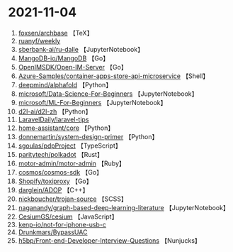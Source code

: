 # 2021-11-04

1. [foxsen/archbase](https://github.com/foxsen/archbase) 【TeX】
2. [ruanyf/weekly](https://github.com/ruanyf/weekly) 
3. [sberbank-ai/ru-dalle](https://github.com/sberbank-ai/ru-dalle) 【JupyterNotebook】
4. [MangoDB-io/MangoDB](https://github.com/MangoDB-io/MangoDB) 【Go】
5. [OpenIMSDK/Open-IM-Server](https://github.com/OpenIMSDK/Open-IM-Server) 【Go】
6. [Azure-Samples/container-apps-store-api-microservice](https://github.com/Azure-Samples/container-apps-store-api-microservice) 【Shell】
7. [deepmind/alphafold](https://github.com/deepmind/alphafold) 【Python】
8. [microsoft/Data-Science-For-Beginners](https://github.com/microsoft/Data-Science-For-Beginners) 【JupyterNotebook】
9. [microsoft/ML-For-Beginners](https://github.com/microsoft/ML-For-Beginners) 【JupyterNotebook】
10. [d2l-ai/d2l-zh](https://github.com/d2l-ai/d2l-zh) 【Python】
11. [LaravelDaily/laravel-tips](https://github.com/LaravelDaily/laravel-tips) 
12. [home-assistant/core](https://github.com/home-assistant/core) 【Python】
13. [donnemartin/system-design-primer](https://github.com/donnemartin/system-design-primer) 【Python】
14. [sgoulas/pdpProject](https://github.com/sgoulas/pdpProject) 【TypeScript】
15. [paritytech/polkadot](https://github.com/paritytech/polkadot) 【Rust】
16. [motor-admin/motor-admin](https://github.com/motor-admin/motor-admin) 【Ruby】
17. [cosmos/cosmos-sdk](https://github.com/cosmos/cosmos-sdk) 【Go】
18. [Shopify/toxiproxy](https://github.com/Shopify/toxiproxy) 【Go】
19. [darglein/ADOP](https://github.com/darglein/ADOP) 【C++】
20. [nickboucher/trojan-source](https://github.com/nickboucher/trojan-source) 【SCSS】
21. [naganandy/graph-based-deep-learning-literature](https://github.com/naganandy/graph-based-deep-learning-literature) 【JupyterNotebook】
22. [CesiumGS/cesium](https://github.com/CesiumGS/cesium) 【JavaScript】
23. [kenp-io/not-for-iphone-usb-c](https://github.com/kenp-io/not-for-iphone-usb-c) 
24. [Drunkmars/BypassUAC](https://github.com/Drunkmars/BypassUAC) 
25. [h5bp/Front-end-Developer-Interview-Questions](https://github.com/h5bp/Front-end-Developer-Interview-Questions) 【Nunjucks】
